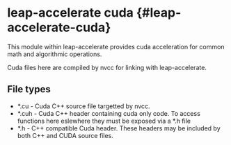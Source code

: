 # leap-accelerate cuda {#leap-accelerate-cuda}

This module within leap-accelerate provides cuda acceleration for common math and algorithmic operations.

Cuda files here are compiled by nvcc for linking with leap-accelerate.

## File types

* *.cu - Cuda C++ source file targetted by nvcc.
* *.cuh - Cuda C++ header containing cuda only code. To access functions here eslewhere they must be exposed via a *.h file
* *.h - C++ compatible Cuda header. These headers may be included by both C++ and CUDA source files. 